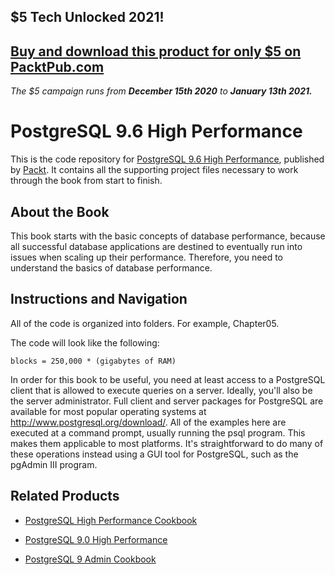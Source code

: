 


## $5 Tech Unlocked 2021!
[Buy and download this product for only $5 on PacktPub.com](https://www.packtpub.com/)
-----
*The $5 campaign         runs from __December 15th 2020__ to __January 13th 2021.__*

# PostgreSQL 9.6 High Performance
This is the code repository for [PostgreSQL 9.6 High Performance](https://www.packtpub.com/big-data-and-business-intelligence/postgresql-high-performance-second-edition?utm_source=github&utm_medium=repository&utm_campaign=9781784392970), published by [Packt](https://www.packtpub.com/?utm_source=github). It contains all the supporting project files necessary to work through the book from start to finish.
## About the Book
This book starts with the basic concepts of database performance, because all successful database applications are destined to eventually run into issues when scaling up their performance. Therefore, you need to understand the basics of database performance.
## Instructions and Navigation
All of the code is organized into folders. For example, Chapter05.



The code will look like the following:
```
blocks = 250,000 * (gigabytes of RAM)
```

In order for this book to be useful, you need at least access to a PostgreSQL client that is allowed to execute queries on a server. Ideally, you'll also be the server administrator. Full client and server packages for PostgreSQL are available for most popular operating systems at http://www.postgresql.org/download/. All of the examples here are executed at a command prompt, usually running the psql program. This makes them applicable to most platforms. It's straightforward to do many of these operations instead using a GUI tool for PostgreSQL, such as the pgAdmin III program.

## Related Products
* [PostgreSQL High Performance Cookbook](https://www.packtpub.com/big-data-and-business-intelligence/postgresql-high-performance-cookbook?utm_source=github&utm_medium=repository&utm_campaign=9781785284335)

* [PostgreSQL 9.0 High Performance](https://www.packtpub.com/big-data-and-business-intelligence/postgresql-90-high-performance?utm_source=github&utm_medium=repository&utm_campaign=9781849510301)

* [PostgreSQL 9 Admin Cookbook](https://www.packtpub.com/big-data-and-business-intelligence/postgresql-9-admin-cookbook?utm_source=github&utm_medium=repository&utm_campaign=9781849510288)
